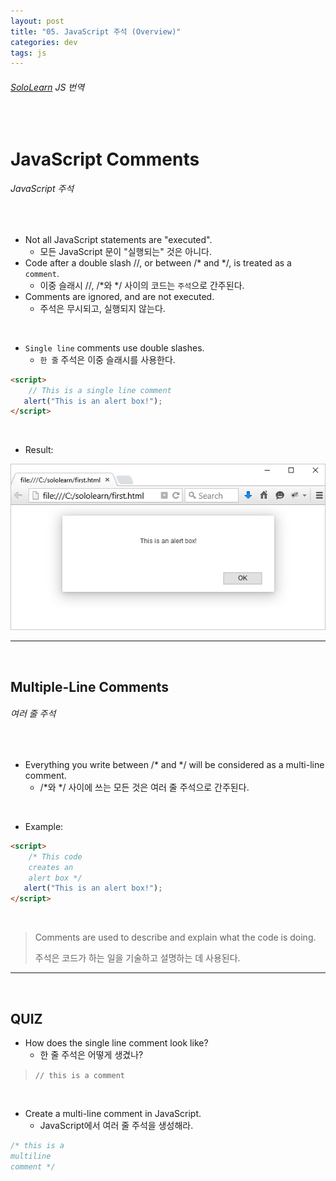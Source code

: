 ```yaml
---
layout: post
title: "05. JavaScript 주석 (Overview)"
categories: dev
tags: js
---
```


###### [SoloLearn](https://www.sololearn.com) JS 번역

<br>

# JavaScript Comments

###### JavaScript 주석

<br>

- Not all JavaScript statements are "executed".
  - 모든 JavaScript 문이 "실행되는" 것은 아니다.
- Code after a double slash //, or between /* and */, is treated as a `comment`.
  - 이중 슬래시 //, /*와 */ 사이의 코드는 `주석`으로 간주된다.
- Comments are ignored, and are not executed.
  - 주석은 무시되고, 실행되지 않는다.

<br>

- `Single line` comments use double slashes.
  - `한 줄` 주석은 이중 슬래시를 사용한다.

```html
<script>
	// This is a single line comment
   alert("This is an alert box!");
</script>
```

<br>

- Result:

![sololearn img](/assets/img/sololearn-js-overview-05-01.png)

------

<br>

## Multiple-Line Comments

###### 여러 줄 주석

<br>

- Everything you write between /* and */ will be considered as a multi-line comment.
  - /*와 */ 사이에 쓰는 모든 것은 여러 줄 주석으로 간주된다.

<br>

- Example:

```html
<script>
	/* This code
	creates an
	alert box */
   alert("This is an alert box!");
</script>
```

<br>

> Comments are used to describe and explain what the code is doing.
>
> 주석은 코드가 하는 일을 기술하고 설명하는 데 사용된다.

------

<br>

## QUIZ

- How does the single line comment look like?
  - 한 줄 주석은 어떻게 생겼나?

> `// this is a comment`

<br>

- Create a multi-line comment in JavaScript.
  - JavaScript에서 여러 줄 주석을 생성해라.

```js
/* this is a 
multiline
comment */
```

<br>